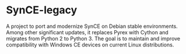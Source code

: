 # SynCE-legacy
A project to port and modernize SynCE on Debian stable environments. Among other significant updates, it replaces Pyrex with Cython and migrates from Python 2 to Python 3. The goal is to maintain and improve compatibility with Windows CE devices on current Linux distributions.
